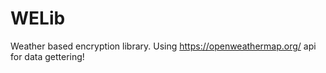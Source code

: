 # WELib
 Weather based encryption library. Using https://openweathermap.org/ api for data gettering!
